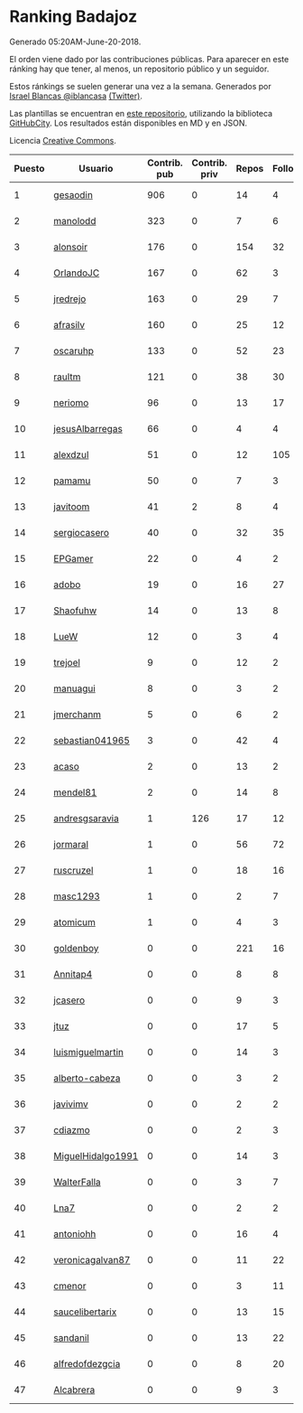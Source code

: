 # Ranking Badajoz

Generado 05:20AM-June-20-2018.

El orden viene dado por las contribuciones públicas. Para aparecer en este ránking hay que tener, al menos, un repositorio público y un seguidor.

Estos ránkings se suelen generar una vez a la semana. Generados por [Israel Blancas @iblancasa](https://github.com/iblancasa/) [(Twitter)](https://twitter.com/iblancasa).

Las plantillas se encuentran en [este repositorio](https://github.com/iblancasa/GH-Spanish-Ranking), utilizando la biblioteca [GitHubCity](https://github.com/iblancasa/GitHubCity). Los resultados están disponibles en MD y en JSON.

Licencia [Creative Commons](https://creativecommons.org/licenses/by/4.0/).

| Puesto   |  Usuario  | Contrib. pub | Contrib. priv |Repos| Followers | Desde |  Avatar  |
|----------|-----------|--------------|---------------|-----|-----------|-------|----------|
|1|[gesaodin](https://github.com/gesaodin)|906|0|14|4|2015-03-13|![gesaodin]()|
|2|[manolodd](https://github.com/manolodd)|323|0|7|6|2013-08-08|![manolodd]()|
|3|[alonsoir](https://github.com/alonsoir)|176|0|154|32|2012-09-23|![alonsoir]()|
|4|[OrlandoJC](https://github.com/OrlandoJC)|167|0|62|3|2016-04-15|![OrlandoJC]()|
|5|[jredrejo](https://github.com/jredrejo)|163|0|29|7|2011-08-27|![jredrejo]()|
|6|[afrasilv](https://github.com/afrasilv)|160|0|25|12|2014-10-15|![afrasilv]()|
|7|[oscaruhp](https://github.com/oscaruhp)|133|0|52|23|2011-06-18|![oscaruhp]()|
|8|[raultm](https://github.com/raultm)|121|0|38|30|2011-03-09|![raultm]()|
|9|[neriomo](https://github.com/neriomo)|96|0|13|17|2015-01-17|![neriomo]()|
|10|[jesusAlbarregas](https://github.com/jesusAlbarregas)|66|0|4|4|2015-11-05|![jesusAlbarregas]()|
|11|[alexdzul](https://github.com/alexdzul)|51|0|12|105|2012-06-29|![alexdzul]()|
|12|[pamamu](https://github.com/pamamu)|50|0|7|3|2014-11-19|![pamamu]()|
|13|[javitoom](https://github.com/javitoom)|41|2|8|4|2015-09-16|![javitoom]()|
|14|[sergiocasero](https://github.com/sergiocasero)|40|0|32|35|2015-02-03|![sergiocasero]()|
|15|[EPGamer](https://github.com/EPGamer)|22|0|4|2|2017-10-04|![EPGamer]()|
|16|[adobo](https://github.com/adobo)|19|0|16|27|2011-05-09|![adobo]()|
|17|[Shaofuhw](https://github.com/Shaofuhw)|14|0|13|8|2015-12-11|![Shaofuhw]()|
|18|[LueW](https://github.com/LueW)|12|0|3|4|2016-07-06|![LueW]()|
|19|[trejoel](https://github.com/trejoel)|9|0|12|2|2014-12-05|![trejoel]()|
|20|[manuagui](https://github.com/manuagui)|8|0|3|2|2013-05-09|![manuagui]()|
|21|[jmerchanm](https://github.com/jmerchanm)|5|0|6|2|2016-01-10|![jmerchanm]()|
|22|[sebastian041965](https://github.com/sebastian041965)|3|0|42|4|2013-10-07|![sebastian041965]()|
|23|[acaso](https://github.com/acaso)|2|0|13|2|2011-08-12|![acaso]()|
|24|[mendel81](https://github.com/mendel81)|2|0|14|8|2012-07-18|![mendel81]()|
|25|[andresgsaravia](https://github.com/andresgsaravia)|1|126|17|12|2011-06-13|![andresgsaravia]()|
|26|[jormaral](https://github.com/jormaral)|1|0|56|72|2011-06-03|![jormaral]()|
|27|[ruscruzel](https://github.com/ruscruzel)|1|0|18|16|2013-07-09|![ruscruzel]()|
|28|[masc1293](https://github.com/masc1293)|1|0|2|7|2013-10-08|![masc1293]()|
|29|[atomicum](https://github.com/atomicum)|1|0|4|3|2014-01-13|![atomicum]()|
|30|[goldenboy](https://github.com/goldenboy)|0|0|221|16|2009-05-27|![goldenboy]()|
|31|[Annitap4](https://github.com/Annitap4)|0|0|8|8|2010-08-30|![Annitap4]()|
|32|[jcasero](https://github.com/jcasero)|0|0|9|3|2012-05-06|![jcasero]()|
|33|[jtuz](https://github.com/jtuz)|0|0|17|5|2011-12-01|![jtuz]()|
|34|[luismiguelmartin](https://github.com/luismiguelmartin)|0|0|14|3|2012-07-07|![luismiguelmartin]()|
|35|[alberto-cabeza](https://github.com/alberto-cabeza)|0|0|3|2|2013-12-19|![alberto-cabeza]()|
|36|[javivimv](https://github.com/javivimv)|0|0|2|2|2014-02-17|![javivimv]()|
|37|[cdiazmo](https://github.com/cdiazmo)|0|0|2|3|2014-09-23|![cdiazmo]()|
|38|[MiguelHidalgo1991](https://github.com/MiguelHidalgo1991)|0|0|14|3|2015-02-03|![MiguelHidalgo1991]()|
|39|[WalterFalla](https://github.com/WalterFalla)|0|0|3|7|2015-02-10|![WalterFalla]()|
|40|[Lna7](https://github.com/Lna7)|0|0|2|2|2015-11-09|![Lna7]()|
|41|[antoniohh](https://github.com/antoniohh)|0|0|16|4|2016-02-03|![antoniohh]()|
|42|[veronicagalvan87](https://github.com/veronicagalvan87)|0|0|11|22|2016-10-07|![veronicagalvan87]()|
|43|[cmenor](https://github.com/cmenor)|0|0|3|11|2016-10-07|![cmenor]()|
|44|[saucelibertarix](https://github.com/saucelibertarix)|0|0|13|15|2016-10-07|![saucelibertarix]()|
|45|[sandanil](https://github.com/sandanil)|0|0|13|22|2016-10-07|![sandanil]()|
|46|[alfredofdezgcia](https://github.com/alfredofdezgcia)|0|0|8|20|2016-11-08|![alfredofdezgcia]()|
|47|[Alcabrera](https://github.com/Alcabrera)|0|0|9|3|2017-02-23|![Alcabrera]()|
